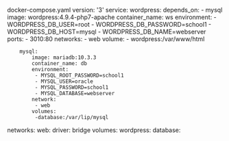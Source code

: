 docker-compose.yaml
version: '3'
service: 
        wordpress:
          depends_on:
             - mysql
          image: wordpress:4.9.4-php7-apache
          container_name: ws
          environment: 
             - WORDPRESS_DB_USER=root
             - WORDPRESS_DB_PASSWORD=school1
             - WORDPRESS_DB_HOST=mysql
             - WORDPRESS_DB_NAME=webserver
          ports:
             - 3010:80
          networks:
             - web
          volume:
             - wordpress:/var/www/html

        mysql:
            image: mariadb:10.3.3
            container_name: db
            environment:
             - MYSQL_ROOT_PASSWORD=school1
             - MYSQL_USER=oracle
             - MYSQL_PASSWORD=school1
             - MYSQL_DATABASE=webserver
            network:
             - web
            volumes:
             -database:/var/lip/mysql

networks:
   web:
      driver: bridge
volumes:
   wordpress:
   database:



          

